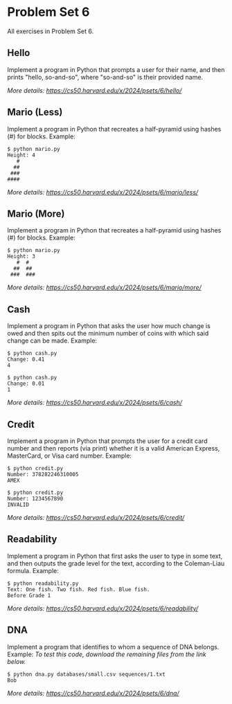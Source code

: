 # Problem Set 6
All exercises in Problem Set 6.

## Hello
Implement a program in Python that prompts a user for their name, and then prints "hello, so-and-so", where "so-and-so" is their provided name.

*More details: https://cs50.harvard.edu/x/2024/psets/6/hello/*

## Mario (Less)
Implement a program in Python that recreates a half-pyramid using hashes (#) for blocks. Example:

```
$ python mario.py
Height: 4
   #
  ##
 ###
####
```

*More details: https://cs50.harvard.edu/x/2024/psets/6/mario/less/*

## Mario (More)
Implement a program in Python that recreates a half-pyramid using hashes (#) for blocks. Example:

```
$ python mario.py
Height: 3
   #  #
  ##  ##
 ###  ###
```

*More details: https://cs50.harvard.edu/x/2024/psets/6/mario/more/*

## Cash
Implement a program in Python that asks the user how much change is owed and then spits out the minimum number of coins with which said change can be made. Example:

```
$ python cash.py
Change: 0.41
4
```

```
$ python cash.py
Change: 0.01
1
```

*More details: https://cs50.harvard.edu/x/2024/psets/6/cash/*

## Credit
Implement a program in Python that prompts the user for a credit card number and then reports (via print) whether it is a valid American Express, MasterCard, or Visa card number. Example:

```
$ python credit.py
Number: 378282246310005
AMEX
```

```
$ python credit.py
Number: 1234567890
INVALID
```

*More details: https://cs50.harvard.edu/x/2024/psets/6/credit/*

## Readability
Implement a program in Python that first asks the user to type in some text, and then outputs the grade level for the text, according to the Coleman-Liau formula. Example:

```
$ python readability.py
Text: One fish. Two fish. Red fish. Blue fish.
Before Grade 1
```

*More details: https://cs50.harvard.edu/x/2024/psets/6/readability/*

## DNA
Implement a program that identifies to whom a sequence of DNA belongs. Example:
*To test this code, download the remaining files from the link below.*

```
$ python dna.py databases/small.csv sequences/1.txt
Bob
```

*More details: https://cs50.harvard.edu/x/2024/psets/6/dna/*